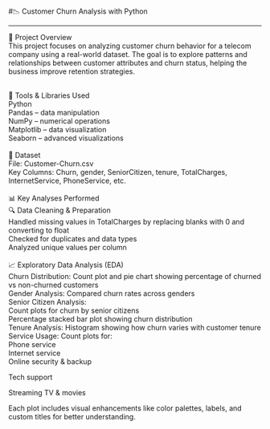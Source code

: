 #📉 Customer Churn Analysis with Python
<hr>
📝 Project Overview <br>
This project focuses on analyzing customer churn behavior for a telecom company using a real-world dataset. The goal is to explore patterns and relationships between customer attributes and churn status, helping the business improve retention strategies. <br>
 <br>

🧰 Tools & Libraries Used <br>
Python <br>
Pandas – data manipulation <br>
NumPy – numerical operations <br>
Matplotlib – data visualization <br>
Seaborn – advanced visualizations <br>
 <br>
📂 Dataset <br>
File: Customer-Churn.csv <br>
Key Columns: Churn, gender, SeniorCitizen, tenure, TotalCharges, InternetService, PhoneService, etc. <br>
 <br>
📊 Key Analyses Performed <br>
🔍 Data Cleaning & Preparation <br>
Handled missing values in TotalCharges by replacing blanks with 0 and converting to float <br>
Checked for duplicates and data types <br>
Analyzed unique values per column <br>
 <br>
📈 Exploratory Data Analysis (EDA) <br>
Churn Distribution: Count plot and pie chart showing percentage of churned vs non-churned customers <br>
Gender Analysis: Compared churn rates across genders <br>
Senior Citizen Analysis: <br>
Count plots for churn by senior citizens <br>
Percentage stacked bar plot showing churn distribution <br>
Tenure Analysis: Histogram showing how churn varies with customer tenure <br>
Service Usage: Count plots for: <br>
Phone service <br>
Internet service <br>
Online security & backup <br>

Tech support

Streaming TV & movies

Each plot includes visual enhancements like color palettes, labels, and custom titles for better understanding.

